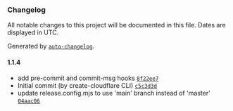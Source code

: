 ### Changelog

All notable changes to this project will be documented in this file. Dates are displayed in UTC.

Generated by [`auto-changelog`](https://github.com/CookPete/auto-changelog).

#### 1.1.4

-  add pre-commit and commit-msg hooks [`8f22ee7`](https://github.com/jqshuv/short/commit/8f22ee76a2fd135d5cafcbd5830b36094e7f4463)
- Initial commit (by create-cloudflare CLI) [`c5c3d3d`](https://github.com/jqshuv/short/commit/c5c3d3d9f02af41a7721eec359fc4530b3a9d86c)
-  update release.config.mjs to use 'main' branch instead of 'master' [`04aac06`](https://github.com/jqshuv/short/commit/04aac063159ccf8c741a1b9bc777ceea82d24f34)
